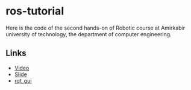 # ros-tutorial
Here is the code of the second hands-on of Robotic course at Amirkabir university of technology, the department of computer engineering.


## Links
* [Video](https://drive.google.com/file/d/1copKayDxNEQp2xcMT8WzS1jStwveApmV/view?usp=sharing)
* [Slide](https://docs.google.com/presentation/d/1JedP09bHWpX_AL-mzB7lfmh25U1PcpIsAKkVot-9Ebs/edit?usp=sharing)
* [rqt_gui](https://github.com/ros-visualization/rqt)
